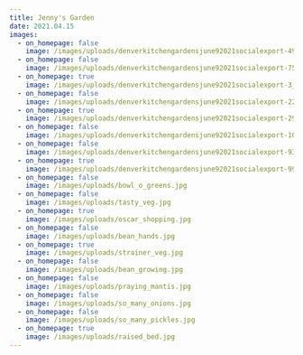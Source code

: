 ```yaml
---
title: Jenny's Garden
date: 2021.04.15
images:
  - on_homepage: false
    image: /images/uploads/denverkitchengardensjune92021socialexport-49_websize.jpg
  - on_homepage: false
    image: /images/uploads/denverkitchengardensjune92021socialexport-75_websize.jpg
  - on_homepage: true
    image: /images/uploads/denverkitchengardensjune92021socialexport-3_websize.jpg
  - on_homepage: false
    image: /images/uploads/denverkitchengardensjune92021socialexport-22_websize.jpg
  - on_homepage: true
    image: /images/uploads/denverkitchengardensjune92021socialexport-29_websize-1-.jpg
  - on_homepage: false
    image: /images/uploads/denverkitchengardensjune92021socialexport-102_websize.jpg
  - on_homepage: false
    image: /images/uploads/denverkitchengardensjune92021socialexport-93_websize.jpg
  - on_homepage: true
    image: /images/uploads/denverkitchengardensjune92021socialexport-99_websize-1-.jpg
  - on_homepage: false
    image: /images/uploads/bowl_o_greens.jpg
  - on_homepage: false
    image: /images/uploads/tasty_veg.jpg
  - on_homepage: true
    image: /images/uploads/oscar_shopping.jpg
  - on_homepage: false
    image: /images/uploads/bean_hands.jpg
  - on_homepage: true
    image: /images/uploads/strainer_veg.jpg
  - on_homepage: false
    image: /images/uploads/bean_growing.jpg
  - on_homepage: false
    image: /images/uploads/praying_mantis.jpg
  - on_homepage: false
    image: /images/uploads/so_many_onions.jpg
  - on_homepage: false
    image: /images/uploads/so_many_pickles.jpg
  - on_homepage: true
    image: /images/uploads/raised_bed.jpg
---
```

